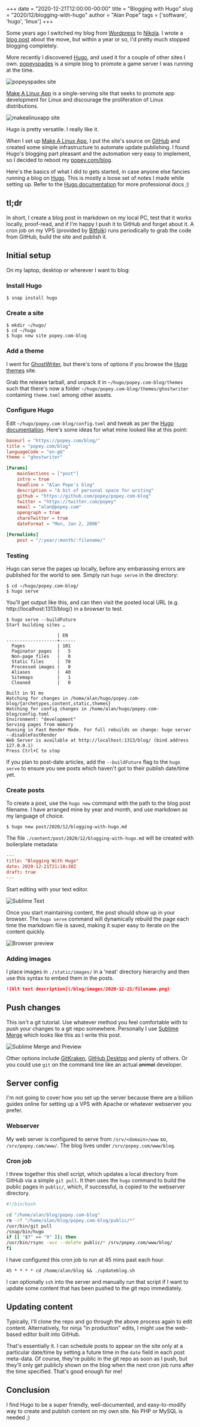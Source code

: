 +++
date = "2020-12-21T12:00:00-00:00"
title = "Blogging with Hugo"
slug = "2020/12/blogging-with-hugo"
author = "Alan Pope"
tags = ['software', 'hugo', 'linux']
+++

Some years ago I switched my blog from [Wordpress](https://wordpress.com/) to [Nikola](https://getnikola.com/). I wrote a [blog post](https://popey.com/blog/2017/04/switching-from-wordpress-to-nikola/) about the move, but within a year or so, I'd pretty much stopped blogging completely. 

More recently I discovered [Hugo](https://gohugo.io/), and used it for a couple of other sites I own. [popeyspades](https://popeyspad.es/) is a simple blog to promote a game server I was running at the time. 

![popeyspades site](/blog/images/2020-12-21/popeyspades.png)

[Make A Linux App](https://makealinux.app/) is a single-serving site that seeks to promote app development for Linux and discourage the proliferation of Linux distributions. 

![makealinuxapp site](/blog/images/2020-12-21/makealinuxapp.png)

Hugo is pretty versatile. I really like it.

When I set up [Make A Linux App](https://makealinux.app/), I put the site's source on [GitHub](https://github.com/popey/makealinux.app) and created some simple infrastructure to automate update publishing. I found Hugo's blogging part pleasant and the automation very easy to implement, so I decided to reboot my [popey.com/blog](https://popey.com/blog). 

Here's the basics of what I did to gets started, in case anyone else fancies running a blog on [Hugo](https://gohugo.io/). This is mostly a loose set of notes I made while setting up. Refer to the [Hugo documentation](https://gohugo.io/getting-started/) for more professional docs ;)

## tl;dr

In short, I create a blog post in markdown on my local PC, test that it works locally, proof-read, and if I'm happy I push it to GitHub and forget about it. A cron job on my VPS (provided by [Bitfolk](https://bitfolk.com/)) runs periodically to grab the code from GitHub, build the site and publish it. 

## Initial setup

On my laptop, desktop or wherever I want to blog:

### Install Hugo

`$ snap install hugo`

### Create a site

```text
$ mkdir ~/hugo/
$ cd ~/hugo
$ hugo new site popey.com-blog
```

### Add a theme

I went for [GhostWriter](https://github.com/roryg/ghostwriter), but there's tons of options if you browse the [Hugo themes](https://themes.gohugo.io/) site.

Grab the release tarball, and unpack it in `~/hugo/popey.com-blog/themes` such that there's now a folder `~/hugo/popey.com-blog/themes/ghostwriter` containing `theme.toml` among other assets.

### Configure Hugo

Edit `~/hugo/popey.com-blog/config.toml` and tweak as per the [Hugo documentation](https://gohugo.io/getting-started/configuration/). Here's some ideas for what mine looked like at this point:

```toml
baseurl = "https://popey.com/blog/"
title = "popey.com/blog"
languageCode = "en-gb"
theme = "ghostwriter"

[Params]
    mainSections = ["post"]
    intro = true
    headline = "Alan Pope's blog"
    description = "A bit of personal space for writing"
    github = "https://github.com/popey/popey.com-blog"
    twitter = "https://twitter.com/popey"
    email = "alan@popey.com"
    opengraph = true
    shareTwitter = true
    dateFormat = "Mon, Jan 2, 2006"

[Permalinks]
    post = "/:year/:month/:filename/"
```

### Testing

Hugo can serve the pages up locally, before any embarassing errors are published for the world to see. Simply run `hugo serve` in the directory:

```text
$ cd ~/hugo/popey.com-blog/
$ hugo serve
```

You'll get output like this, and can then visit the posted local URL (e.g. http://localhost:1313/blog/) in a browser to test.

```text
$ hugo serve --buildFuture
Start building sites … 

                   | EN   
-------------------+------
  Pages            | 101  
  Paginator pages  |   5  
  Non-page files   |   0  
  Static files     |  70  
  Processed images |   0  
  Aliases          |  40  
  Sitemaps         |   1  
  Cleaned          |   0  

Built in 91 ms
Watching for changes in /home/alan/hugo/popey.com-blog/{archetypes,content,static,themes}
Watching for config changes in /home/alan/hugo/popey.com-blog/config.toml
Environment: "development"
Serving pages from memory
Running in Fast Render Mode. For full rebuilds on change: hugo server --disableFastRender
Web Server is available at http://localhost:1313/blog/ (bind address 127.0.0.1)
Press Ctrl+C to stop

```

If you plan to post-date articles, add the `--buildFuture` flag to the `hugo serve` to ensure you see posts which haven't got to their publish date/time yet.

### Create posts

To create a post, use the `hugo new` command with the path to the blog post filename. I have arranged mine by year and month, and use markdown as my language of choice.

```text
$ hugo new post/2020/12/blogging-with-hugo.md
```

The file `./content/post/2020/12/blogging-with-hugo.md` will be created with boilerplate metadata:

```toml
---
title: "Blogging With Hugo"
date: 2020-12-21T21:18:38Z
draft: true
---
```

Start editing with your text editor. 

![Sublime Text](/blog/images/2020-12-21/st-preview_50.png)

Once you start maintaining content, the post should show up in your browser. The `hugo serve` command will dynamically rebuild the page each time the markdown file is saved, making it super easy to iterate on the content quickly.

![Browser preview](/blog/images/2020-12-21/browser_50.png)

### Adding images

I place images in `./static/images/` in a 'neat' directory hierarchy and then use this syntax to embed them in the posts.

```markdown
![Alt text description](/blog/images/2020-12-21/filename.png)
````

## Push changes

This isn't a git tutorial. Use whatever method you feel comfortable with to push your changes to a git repo somewhere. Personally I use [Sublime Merge](https://snapcraft.io/sublime-merge) which looks like this as I write this post.

![Sublime Merge and Preview](/blog/images/2020-12-21/sm-preview_50.png)

Other options include [GitKraken](https://www.gitkraken.com/), [GitHub Desktop](https://desktop.github.com/) and plenty of others. Or you could use `git` on the command line like an actual ~~animal~~ developer.

## Server config

I'm not going to cover how you set up the server because there are a billion guides online for setting up a VPS with Apache or whatever webserver you prefer. 

### Webserver

My web server is configured to serve from `/srv/<domain>/www` so, `/srv/popey.com/www/`. The blog lives under `/srv/popey.com/www/blog`.

### Cron job

I threw together this shell script, which updates a local directory from GitHub via a simple `git pull`. It then uses the `hugo` command to build the public pages in `public/`, which, if successful, is copied to the webserver directory.

```bash
#!/bin/bash

cd "/home/alan/blog/popey.com-blog"
rm -rf "/home/alan/blog/popey.com-blog/public/*"
/usr/bin/git pull
/snap/bin/hugo
if [[ "$?" == "0" ]]; then
/usr/bin/rsync -avz --delete public/* /srv/popey.com/www/blog/
fi
```

I have configured this cron job to run at 45 mins past each hour.

```text
45 * * * * cd /home/alan/blog && ./updateblog.sh
```

I can optionally `ssh` into the server and manually run that script if I want to update some content that has been pushed to the git repo immediately.

## Updating content

Typically, I'll clone the repo and go through the above process again to edit content. Alternatively, for ninja "in production" edits, I might use the web-based editor built into GitHub.

That's essentially it. I can schedule posts to appear on the site only at a particular date/time by setting a future time in the `date` field in each post meta-data. Of course, they're public in the git repo as soon as I push, but they'll only get publicly shown on the blog when the next cron job runs after the time specified. That's good enough for me! 

## Conclusion

I find Hugo to be a super friendly, well-documented, and easy-to-modify way to create and publish content on my own site. No PHP or MySQL is needed ;)
